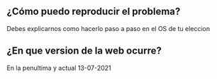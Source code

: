 ## ¿Cómo puedo reproducir el problema?
Debes explicarnos como hacerlo paso a paso en el OS de tu eleccion
## ¿En que version de la web ocurre?
En la penultima y actual 13-07-2021
